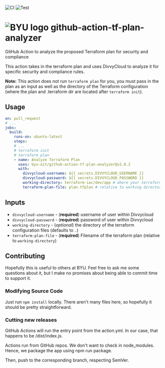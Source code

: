 ![CI](https://github.com/byu-oit/github-action-tf-plan-analyzer/workflows/CI/badge.svg)
![Test](https://github.com/byu-oit/github-action-tf-plan-analyzer/workflows/Test/badge.svg)

# ![BYU logo](https://www.hscripts.com/freeimages/logos/university-logos/byu/byu-logo-clipart-128.gif) github-action-tf-plan-analyzer

GitHub Action to analyze the proposed Terraform plan for security and compliance

This action takes in the terraform plan and uses DivvyCloud to analyze it for specific security and compliance rules.

**Note:** This action does not run `terraform plan` for you, you must pass in the plan as an input as well as the directory of the Terraform configuration (where the plan and .terraform dir are located after `terraform init`).

## Usage
```yaml
on: pull_request
# ...
jobs:
  build:
    runs-on: ubuntu-latest
    steps:
    # ... 
    # terraform init
    # terraform plan
    - name: Analyze Terraform Plan
      uses: byu-oit/github-action-tf-plan-analyzer@v2.0.2
      with:
        divvycloud-username: ${{ secrets.DIVVYCLOUD_USERNAME }}
        divvycloud-password: ${{ secrets.DIVVYCLOUD_PASSWORD }}
        working-directory: terraform-iac/dev/app # where your terraform files are
        terraform-plan-file: plan.tfplan # relative to working directory
```

## Inputs
* `divvycloud-username` - (**required**) username of user within Divvycloud
* `divvycloud-password` - (**required**) password of user within Divvycloud
* `working-directory` - (_optional_) the directory of the terraform configuration files (defaults to `.`)
* `terraform-plan-file` - (**required**) Filename of the terraform plan (relative to `working-directory`)

## Contributing
Hopefully this is useful to others at BYU.
Feel free to ask me some questions about it, but I make no promises about being able to commit time to support it.

### Modifying Source Code
Just run `npm install` locally.
There aren't many files here, so hopefully it should be pretty straightforward.

### Cutting new releases
GitHub Actions will run the entry point from the action.yml. In our case, that happens to be /dist/index.js.

Actions run from GitHub repos. We don't want to check in node_modules. Hence, we package the app using npm run package.

Then, push to the corresponding branch, respecting SemVer.
